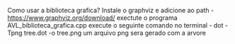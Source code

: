 Como usar a biblioteca grafica?
Instale o graphviz e adicione ao path - https://www.graphviz.org/download/
exectute o programa AVL_biblioteca_grafica.cpp
execute o seguinte comando no terminal - dot -Tpng tree.dot -o tree.png
um arquivo png sera gerado com a arvore
